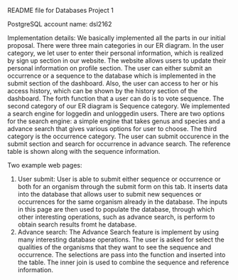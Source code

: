 README file for Databases Project 1

PostgreSQL account name: dsl2162

Implementation details: We basically implemented all the parts in our initial proposal. There were three main categories in our ER diagram. In the user category, we let user to enter their personal information, which is realized by sign up section in our website. The website allows users to update their personal information on profile section. The user can either submit an occurrence or a sequence to the database which is implemented in the submit section of the dashboard. Also, the user can access to her or his access history, which can be shown by the history section of the dashboard. The forth function that a user can do is to vote sequence. The second category of our ER diagram is Sequence category. We implemented a search engine for loggedin and unloggedin users. There are two options for the search engine: a simple engine that takes genus and species and a advance search that gives various options for user to choose. The third category is the occurrence category. The user can submit occurence in the submit section and search for occurrence in advance search. The reference table is shown along with the sequence information.

Two example web pages:
1. User submit: User is able to submit either sequence or occurrence or both for an organism through the submit form on this tab. It inserts data into the database that allows user to submit new sequences or occurrences for the same organism already in the database. The inputs in this page are then used to populate the database, through which other interesting operations, such as advance search, is perform to obtain search results fromt he database.
2. Advance search: The Advance Search feature is implement by using many interesting database operations. The user is asked for select the qualities of the organisms that they want to see the sequence and occurrence. The selections are pass into the function and inserted into the table. The inner join is used to combine the sequence and reference information.
